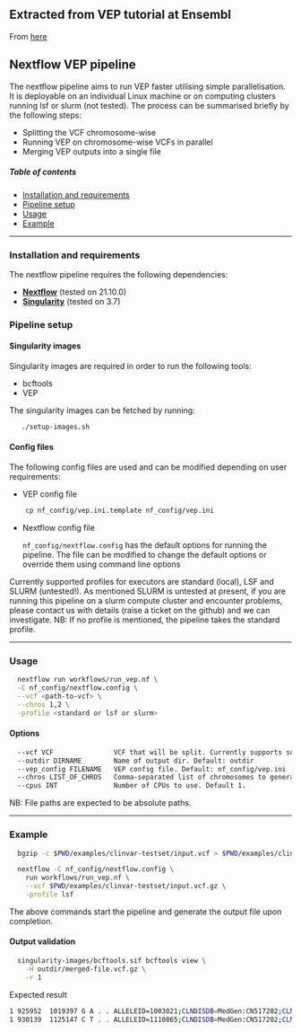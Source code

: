 ## Extracted from VEP tutorial at Ensembl
From [here](https://github.com/Ensembl/ensembl-vep/blob/release/106/nextflow/workflows/run_vep.nf)

## Nextflow VEP pipeline

The nextflow pipeline aims to run VEP faster utilising simple parallelisation. It is deployable on an individual Linux machine or on computing clusters running lsf or slurm (not tested). The process can be summarised briefly by the following steps:

 * Splitting the VCF chromosome-wise
 * Running VEP on chromosome-wise VCFs in parallel
 * Merging VEP outputs into a single file


##### Table of contents

* [Installation and requirements](#install)
* [Pipeline setup](#setup)
* [Usage](#usage)
* [Example](#example)

---
<a id="install"></a>
### Installation and requirements

The nextflow pipeline requires the following dependencies:

  * **[Nextflow](https://www.nextflow.io)** (tested on 21.10.0)
  * **[Singularity](https://sylabs.io/guides/3.7/admin-guide/installation.html)** (tested on 3.7)

<a id="setup"></a>
### Pipeline setup

#### Singularity images
Singularity images are required in order to run the following tools:

  * bcftools
  * VEP

The singularity images can be fetched by running:
```bash
   ./setup-images.sh
```

#### Config files

The following config files are used and can be modified depending on user requirements:

  * VEP config file
  ``` bash
      cp nf_config/vep.ini.template nf_config/vep.ini
  ```


  * Nextflow config file

    `nf_config/nextflow.config` has the default options for running the pipeline. The file can be modified to change the default options or override them using command line options

 Currently supported profiles for executors are standard (local), LSF and SLURM (untested!). As mentioned SLURM is untested at present, if you are running this pipeline on a slurm compute cluster and encounter problems, please contact us with details (raise a ticket on the github) and we can investigate.
 NB: If no profile is mentioned, the pipeline takes the standard profile.

---
<a id="usage"></a>
### Usage

```bash
  nextflow run workflows/run_vep.nf \
  -C nf_config/nextflow.config \
  --vcf <path-to-vcf> \
  --chros 1,2 \
  -profile <standard or lsf or slurm>
```

#### Options

```bash
  --vcf VCF               VCF that will be split. Currently supports sorted and bgzipped file
  --outdir DIRNAME        Name of output dir. Default: outdir
  --vep_config FILENAME   VEP config file. Default: nf_config/vep.ini
  --chros LIST_OF_CHROS   Comma-separated list of chromosomes to generate. i.e. 1,2,..., Default: 1,2,...X,Y,MT
  --cpus INT              Number of CPUs to use. Default 1.
```
NB: File paths are expected to be absolute paths.

---
<a id="example"></a>
### Example

```bash
  bgzip -c $PWD/examples/clinvar-testset/input.vcf > $PWD/examples/clinvar-testset/input.vcf.gz

  nextflow -C nf_config/nextflow.config \
    run workflows/run_vep.nf \
    --vcf $PWD/examples/clinvar-testset/input.vcf.gz \
    -profile lsf
 ```
The above commands start the pipeline and generate the output file upon completion.

#### Output validation

```bash
  singularity-images/bcftools.sif bcftools view \
    -H outdir/merged-file.vcf.gz \
    -r 1
```
Expected result

```bash
1 925952  1019397 G A . . ALLELEID=1003021;CLNDISDB=MedGen:CN517202;CLNDN=not_provided;CLNHGVS=NC_000001.11:g.925952G>A;CLNREVSTAT=criteria_provided,_single_submitter;CLNSIG=Uncertain_significance;CLNVC=single_nucleotide_variant;CLNVCSO=SO:0001483;GENEINFO=SAMD11:148398;MC=SO:0001583|missense_variant;ORIGIN=1;CSQ=A|upstream_gene_variant|MODIFIER|SAMD11|ENSG00000187634|Transcript|ENST00000341065|protein_coding|||||||||||4360|1|cds_start_NF|HGNC|HGNC:28706,A|missense_variant|MODERATE|SAMD11|ENSG00000187634|Transcript|ENST00000342066|protein_coding|2/14||||101|11|4|G/E|gGg/gAg|||1||HGNC|HGNC:28706,A|missense_variant|MODERATE|SAMD11|ENSG00000187634|Transcript|ENST00000437963|protein_coding|2/5||||71|11|4|G/E|gGg/gAg|||1|cds_end_NF|HGNC|HGNC:28706,A|upstream_gene_variant|MODIFIER|LINC02593|ENSG00000223764|Transcript|ENST00000609207|retained_intron|||||||||||4936|-1||HGNC|HGNC:53933,A|missense_variant|MODERATE|SAMD11|ENSG00000187634|Transcript|ENST00000616016|protein_coding|2/14||||1057|548|183|G/E|gGg/gAg|||1||HGNC|HGNC:28706,A|missense_variant|MODERATE|SAMD11|ENSG00000187634|Transcript|ENST00000616125|protein_coding|1/11||||11|11|4|G/E|gGg/gAg|||1|cds_start_NF|HGNC|HGNC:28706,A|missense_variant|MODERATE|SAMD11|ENSG00000187634|Transcript|ENST00000617307|protein_coding|1/13||||11|11|4|G/E|gGg/gAg|||1|cds_start_NF|HGNC|HGNC:28706,A|missense_variant|MODERATE|SAMD11|ENSG00000187634|Transcript|ENST00000618181|protein_coding|1/10||||11|11|4|G/E|gGg/gAg|||1|cds_start_NF|HGNC|HGNC:28706,A|missense_variant|MODERATE|SAMD11|ENSG00000187634|Transcript|ENST00000618323|protein_coding|2/14||||1057|548|183|G/E|gGg/gAg|||1||HGNC|HGNC:28706,A|missense_variant|MODERATE|SAMD11|ENSG00000187634|Transcript|ENST00000618779|protein_coding|1/12||||11|11|4|G/E|gGg/gAg|||1|cds_start_NF|HGNC|HGNC:28706,A|missense_variant|MODERATE|SAMD11|ENSG00000187634|Transcript|ENST00000622503|protein_coding|1/13||||11|11|4|G/E|gGg/gAg|||1|cds_start_NF|HGNC|HGNC:28706
1 930139  1125147 C T . . ALLELEID=1110865;CLNDISDB=MedGen:CN517202;CLNDN=not_provided;CLNHGVS=NC_000001.11:g.930139C>T;CLNREVSTAT=criteria_provided,_single_submitter;CLNSIG=Likely_benign;CLNVC=single_nucleotide_variant;CLNVCSO=SO:0001483;GENEINFO=SAMD11:148398;MC=SO:0001627|intron_variant;ORIGIN=1;CSQ=T|upstream_gene_variant|MODIFIER|SAMD11|ENSG00000187634|Transcript|ENST00000341065|protein_coding|||||||||||173|1|cds_start_NF|HGNC|HGNC:28706,T|intron_variant|MODIFIER|SAMD11|ENSG00000187634|Transcript|ENST00000342066|protein_coding||2/13||||||||||1||HGNC|HGNC:28706,T|intron_variant|MODIFIER|SAMD11|ENSG00000187634|Transcript|ENST00000437963|protein_coding||2/4||||||||||1|cds_end_NF|HGNC|HGNC:28706,T|intron_variant|MODIFIER|SAMD11|ENSG00000187634|Transcript|ENST00000616016|protein_coding||2/13||||||||||1||HGNC|HGNC:28706,T|intron_variant|MODIFIER|SAMD11|ENSG00000187634|Transcript|ENST00000616125|protein_coding||1/10||||||||||1|cds_start_NF|HGNC|HGNC:28706,T|intron_variant|MODIFIER|SAMD11|ENSG00000187634|Transcript|ENST00000617307|protein_coding||1/12||||||||||1|cds_start_NF|HGNC|HGNC:28706,T|intron_variant|MODIFIER|SAMD11|ENSG00000187634|Transcript|ENST00000618181|protein_coding||1/9||||||||||1|cds_start_NF|HGNC|HGNC:28706,T|intron_variant|MODIFIER|SAMD11|ENSG00000187634|Transcript|ENST00000618323|protein_coding||2/13||||||||||1||HGNC|HGNC:28706,T|intron_variant|MODIFIER|SAMD11|ENSG00000187634|Transcript|ENST00000618779|protein_coding||1/11||||||||||1|cds_start_NF|HGNC|HGNC:28706,T|intron_variant|MODIFIER|SAMD11|ENSG00000187634|Transcript|ENST00000622503|protein_coding||1/12||||||||||1|cds_start_NF|HGNC|HGNC:28706
```
